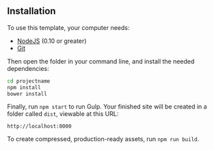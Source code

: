 

## Installation

To use this template, your computer needs:

- [NodeJS](https://nodejs.org/en/) (0.10 or greater)
- [Git](https://git-scm.com/)



Then open the folder in your command line, and install the needed dependencies:

```bash
cd projectname
npm install
bower install
```

Finally, run `npm start` to run Gulp. Your finished site will be created in a folder called `dist`, viewable at this URL:

```
http://localhost:8000
```

To create compressed, production-ready assets, run `npm run build`.
